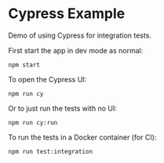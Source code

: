 # Cypress Example

Demo of using Cypress for integration tests.

First start the app in dev mode as normal:

```
npm start
```

To open the Cypress UI:

```
npm run cy
```

Or to just run the tests with no UI:

```
npm run cy:run
```

To run the tests in a Docker container (for CI):

```
npm run test:integration
```
